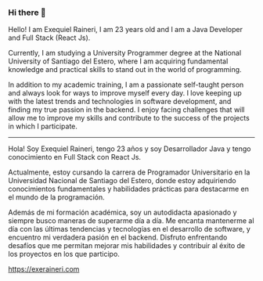 ### Hi there 👋

Hello! I am Exequiel Raineri, I am 23 years old and I am a Java Developer and Full Stack (React Js).

Currently, I am studying a University Programmer degree at the National University of Santiago del Estero, where I am acquiring fundamental knowledge and practical skills to stand out in the world of programming.

In addition to my academic training, I am a passionate self-taught person and always look for ways to improve myself every day. I love keeping up with the latest trends and technologies in software development, and finding my true passion in the backend. I enjoy facing challenges that will allow me to improve my skills and contribute to the success of the projects in which I participate.

----------------------------------------------------------------

Hola! Soy Exequiel Raineri, tengo 23 años y soy Desarrollador Java y tengo conocimiento en Full Stack con React Js.

Actualmente, estoy cursando la carrera de Programador Universitario en la Universidad Nacional de Santiago del Estero, donde estoy adquiriendo conocimientos fundamentales y habilidades prácticas para destacarme en el mundo de la programación.

Además de mi formación académica, soy un autodidacta apasionado y siempre busco maneras de superarme día a día. Me encanta mantenerme al día con las últimas tendencias y tecnologías en el desarrollo de software, y encuentro mi verdadera pasión en el backend. Disfruto enfrentando desafíos que me permitan mejorar mis habilidades y contribuir al éxito de los proyectos en los que participo.

https://exeraineri.com
